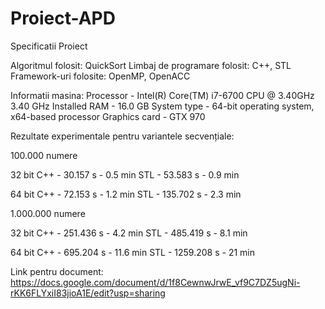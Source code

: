 # Proiect-APD

 Specificatii Proiect


Algoritmul folosit: QuickSort
Limbaj de programare folosit: C++, STL 
Framework-uri folosite: OpenMP, OpenACC

Informatii masina: 
Processor - Intel(R) Core(TM) i7-6700 CPU @ 3.40GHz   3.40 GHz
Installed RAM - 16.0 GB
System type - 64-bit operating system, x64-based processor
Graphics card - GTX 970

Rezultate experimentale pentru variantele secvențiale:

100.000 numere

32 bit 
C++ - 30.157 s - 0.5 min
STL - 53.583 s - 0.9 min

64 bit
C++ - 72.153 s - 1.2 min
STL - 135.702 s - 2.3 min

1.000.000 numere

32 bit
C++ - 251.436 s - 4.2 min
STL - 485.419 s - 8.1 min

64 bit
C++ -  695.204 s - 11.6 min
STL - 1259.208 s - 21 min






Link pentru document:
https://docs.google.com/document/d/1f8CewnwJrwE_vf9C7DZ5ugNi-rKK6FLYxiI83jioA1E/edit?usp=sharing
